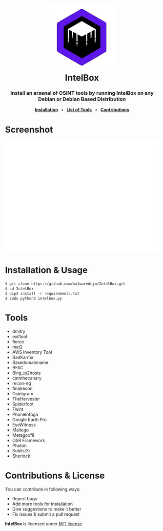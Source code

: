 <h1 align="center">
  <br>
  <a href="https://github.com/malwaredojo/IntelBox"><img src="https://github.com/malwaredojo/IntelBox/blob/main/imgs/intelbox-logo.png" alt="IntelBox"></a>
  <br>
  IntelBox
  <br>
</h1>


<h3 align="center">
<b>Install an arsenal of OSINT tools by running IntelBox on any Debian or Debian Based Distribution</b>
</h3>

<p align="center">
<b><a href="https://github.com/malwaredojo/IntelBox#installation--usage">Installation</a></b>
<b>&ensp;•&ensp;</b>
<b><a href="https://github.com/malwaredojo/IntelBox#tools">List of Tools</a></b>
<b>&ensp;•&ensp;</b>
<b><a href="https://github.com/malwaredojo/IntelBox#contributions--license">Contributions</a></b>
</p>



# Screenshot
![Image](https://github.com/malwaredojo/IntelBox/blob/main/imgs/intelbox.svg)


# Installation & Usage
```
$ git clone https://github.com/malwaredojo/IntelBox.git
$ cd IntelBox
$ pip3 install -r requirements.txt
$ sudo python3 intelbox.py
```

# Tools 

- dmitry
- exiftool
- fierce
- mat2
- AWS Inventory Tool
- BadKarma
- Basedomainname
- BFAC
- Bing_ip2hosts
- catnthecanary
- recon-ng
- finalrecon
- Osintgram
- TheHarvester
- Spiderfoot
- Twint
- PhoneInfoga
- Google Earth Pro
- EyeWitness
- Maltego
- Metagoofil
- OSR Framework
- Photon
- Sublist3r
- Sherlock

# Contributions & License

You can contribute in following ways:

- Report bugs
- Add more tools for installation
- Give suggestions to make it better
- Fix issues & submit a pull request


**IntelBox** is licensed under [MIT license](https://mit-license.org/)
